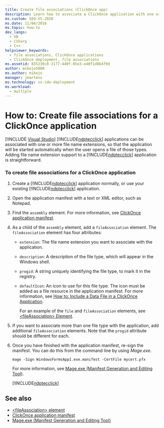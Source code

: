 ```yaml
---
title: Create file associations (ClickOnce app)
description: Learn how to associate a ClickOnce application with one or more file name extensions, so that the application starts when the user opens such a file.
ms.custom: SEO-VS-2020
ms.date: 11/04/2016
ms.topic: how-to
dev_langs: 
  - VB
  - CSharp
  - C++
helpviewer_keywords: 
  - file associations, ClickOnce applications
  - ClickOnce deployment, file associations
ms.assetid: 835230c8-3177-440f-85e3-e40f1d8b4f9d
author: mikejo5000
ms.author: mikejo
manager: jmartens
ms.technology: vs-ide-deployment
ms.workload: 
  - multiple
---
```

# How to: Create file associations for a ClickOnce application

 [!INCLUDE [Visual Studio](~/includes/applies-to-version/vs-windows-only.md)]
[!INCLUDE[ndptecclick](../deployment/includes/ndptecclick_md.md)] applications can be associated with one or more file name extensions, so that the application will be started automatically when the user opens a file of those types. Adding file name extension support to a [!INCLUDE[ndptecclick](../deployment/includes/ndptecclick_md.md)] application is straightforward.

### To create file associations for a ClickOnce application

1. Create a [!INCLUDE[ndptecclick](../deployment/includes/ndptecclick_md.md)] application normally, or use your existing [!INCLUDE[ndptecclick](../deployment/includes/ndptecclick_md.md)] application.

2. Open the application manifest with a text or XML editor, such as Notepad.

3. Find the `assembly` element. For more information, see [ClickOnce application manifest](../deployment/clickonce-application-manifest.md).

4. As a child of the `assembly` element, add a `fileAssociation` element. The `fileAssociation` element has four attributes:

   - `extension`: The file name extension you want to associate with the application.

   - `description`: A description of the file type, which will appear in the Windows shell.

   - `progid`: A string uniquely identifying the file type, to mark it in the registry.

   - `defaultIcon`: An icon to use for this file type. The icon must be added as a file resource in the application manifest. For more information, see [How to: Include a Data File in a ClickOnce Application](../deployment/how-to-include-a-data-file-in-a-clickonce-application.md).

     For an example of the `file` and `fileAssociation` elements, see [\<fileAssociation> Element](../deployment/fileassociation-element-clickonce-application.md).

5. If you want to associate more than one file type with the application, add additional `fileAssociation` elements. Note that the `progid` attribute should be different for each.

6. Once you have finished with the application manifest, re-sign the manifest. You can do this from the command line by using *Mage.exe*.

    `mage -Sign WindowsFormsApp1.exe.manifest -CertFile mycert.pfx`

    For more information, see [Mage.exe (Manifest Generation and Editing Tool)](/dotnet/framework/tools/mage-exe-manifest-generation-and-editing-tool).

    [!INCLUDE[ndptecclick](../deployment/includes/dotnet-dotnetmage-exe.md)]

## See also
- [\<fileAssociation> element](../deployment/fileassociation-element-clickonce-application.md)
- [ClickOnce application manifest](../deployment/clickonce-application-manifest.md)
- [Mage.exe (Manifest Generation and Editing Tool)](/dotnet/framework/tools/mage-exe-manifest-generation-and-editing-tool)